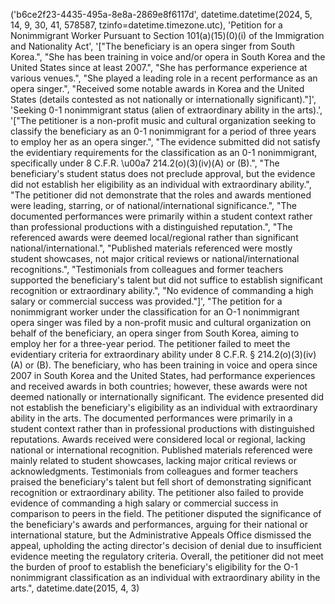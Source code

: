 ('b6ce2f23-4435-495a-8e8a-2869e8f6117d', datetime.datetime(2024, 5, 14, 9, 30, 41, 578587, tzinfo=datetime.timezone.utc), 'Petition for a Nonimmigrant Worker Pursuant to Section 101(a)(15)(0)(i) of the Immigration and Nationality Act', '["The beneficiary is an opera singer from South Korea.", "She has been training in voice and/or opera in South Korea and the United States since at least 2007.", "She has performance experience at various venues.", "She played a leading role in a recent performance as an opera singer.", "Received some notable awards in Korea and the United States (details contested as not nationally or internationally significant)."]', 'Seeking 0-1 nonimmigrant status (alien of extraordinary ability in the arts).', '["The petitioner is a non-profit music and cultural organization seeking to classify the beneficiary as an 0-1 nonimmigrant for a period of three years to employ her as an opera singer.", "The evidence submitted did not satisfy the evidentiary requirements for the classification as an 0-1 nonimmigrant, specifically under 8 C.F.R. \\u00a7 214.2(o)(3)(iv)(A) or (B).", "The beneficiary\'s student status does not preclude approval, but the evidence did not establish her eligibility as an individual with extraordinary ability.", "The petitioner did not demonstrate that the roles and awards mentioned were leading, starring, or of national/international significance.", "The documented performances were primarily within a student context rather than professional productions with a distinguished reputation.", "The referenced awards were deemed local/regional rather than significant national/international.", "Published materials referenced were mostly student showcases, not major critical reviews or national/international recognitions.", "Testimonials from colleagues and former teachers supported the beneficiary\'s talent but did not suffice to establish significant recognition or extraordinary ability.", "No evidence of commanding a high salary or commercial success was provided."]', "The petition for a nonimmigrant worker under the classification for an O-1 nonimmigrant opera singer was filed by a non-profit music and cultural organization on behalf of the beneficiary, an opera singer from South Korea, aiming to employ her for a three-year period. The petitioner failed to meet the evidentiary criteria for extraordinary ability under 8 C.F.R. § 214.2(o)(3)(iv)(A) or (B). The beneficiary, who has been training in voice and opera since 2007 in South Korea and the United States, had performance experiences and received awards in both countries; however, these awards were not deemed nationally or internationally significant. The evidence presented did not establish the beneficiary's eligibility as an individual with extraordinary ability in the arts. The documented performances were primarily in a student context rather than in professional productions with distinguished reputations. Awards received were considered local or regional, lacking national or international recognition. Published materials referenced were mainly related to student showcases, lacking major critical reviews or acknowledgments. Testimonials from colleagues and former teachers praised the beneficiary's talent but fell short of demonstrating significant recognition or extraordinary ability. The petitioner also failed to provide evidence of commanding a high salary or commercial success in comparison to peers in the field. The petitioner disputed the significance of the beneficiary's awards and performances, arguing for their national or international stature, but the Administrative Appeals Office dismissed the appeal, upholding the acting director's decision of denial due to insufficient evidence meeting the regulatory criteria. Overall, the petitioner did not meet the burden of proof to establish the beneficiary's eligibility for the O-1 nonimmigrant classification as an individual with extraordinary ability in the arts.", datetime.date(2015, 4, 3)